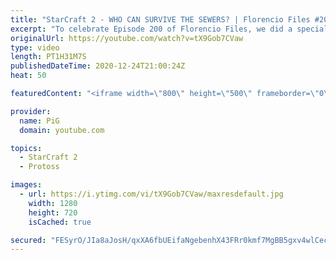 ```yaml
---
title: "StarCraft 2 - WHO CAN SURVIVE THE SEWERS? | Florencio Files #200"
excerpt: "To celebrate Episode 200 of Florencio Files, we did a special \"Who Can Survive the Sewers\" where Florenciphiles faced up against the sewer mermaid himself. I judged each encounter based on how much dignity they retained afterwards. Happy Holidays everyone!  🧜Florencio Files Playlist: https://www.youtube.com/playlist?list=PLFUDU8AOevUfznFLMRCxI0ez9HZTyL6Tk"
originalUrl: https://youtube.com/watch?v=tX9Gob7CVaw
type: video
length: PT1H31M7S
publishedDateTime: 2020-12-24T21:00:24Z
heat: 50

featuredContent: "<iframe width=\"800\" height=\"500\" frameborder=\"0\" src=\"https://www.youtube.com/embed/tX9Gob7CVaw\" allow=\"accelerometer; autoplay; encrypted-media; gyroscope; picture-in-picture\" allowfullscreen></iframe>"

provider:
  name: PiG
  domain: youtube.com

topics:
  - StarCraft 2
  - Protoss

images:
  - url: https://i.ytimg.com/vi/tX9Gob7CVaw/maxresdefault.jpg
    width: 1280
    height: 720
    isCached: true

secured: "FESyrO/JIa8aJosH/qxXA6fbUEifaNgebenhX43FRr0kmf7MgBB5gxv4wlCecf1fRCHkfzYs3BnsJpnesNGm8xRTfkSqEHpeNyfZ2zZ4xZh/O2yWfWFRkeV8jl8JXfJIqGF/eyG5FTwfgNm4lCCUJ0Z2TEe+hxujnVXpc1fqXfyu5VT4djNJ3NlztrXTlPFUjDUGqJRPmcxjQnqSJ1yaJ02HhO+NpD6M0g8TLk9O2vdPr1HA6x+RDz930PauSqcupn+wrON1bm/4ZboyeJkq+AH/4MHGFifaiCXhj4oTVwiowlWNmZ4wwaVvVIgwcMlVTnuKC9/ApfTV9BXEvnfNAkFwLPpcsoVzkedXvc19fqBI1vF/2/G/R5G3U599ZNdhdXDkJVndBDQfTkhgRXdwmM3RX1e8ohU+8kEsqg0HAtI=;UEKBOV/7Cf0FpTJTIfC/3A=="
---
```


